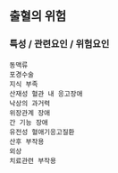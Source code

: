 ## 출혈의 위험



### 특성 / 관련요인 / 위험요인

>   

    동맥류
    포경수술
    지식 부족
    산재성 혈관 내 응고장애
    낙상의 과거력
    위장관계 장애
    간 기능 장애
    유전성 혈애기응고질환
    산후 부작용
    외상
    치료관련 부작용
